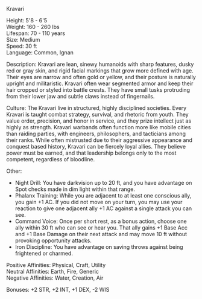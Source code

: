 Kravari

Height: 5'8 - 6'5  
Weight: 160 - 260 lbs  
Lifespan: 70 - 110 years  
Size: Medium  
Speed: 30 ft  
Language: Common, Ignan

Description: Kravari are lean, sinewy humanoids with sharp features, dusky red or gray skin, and rigid facial markings that grow more defined with age. Their eyes are narrow and often gold or yellow, and their posture is naturally upright and militaristic. Kravari often wear segmented armor and keep their hair cropped or styled into battle crests. They have small tusks protruding from their lower jaw and subtle claws instead of fingernails.

Culture: The Kravari live in structured, highly disciplined societies. Every Kravari is taught combat strategy, survival, and rhetoric from youth. They value order, precision, and honor in service, and they prize intellect just as highly as strength. Kravari warbands often function more like mobile cities than raiding parties, with engineers, philosophers, and tacticians among their ranks. While often mistrusted due to their aggressive appearance and conquest based history, Kravari can be fiercely loyal allies. They believe power must be earned, and that leadership belongs only to the most competent, regardless of bloodline.

Other:
- Night Drill: You have darkvision up to 20 ft, and you have advantage on Spot checks made in dim light within that range.
- Phalanx Training: While you are adjacent to at least one conscious ally, you gain +1 AC. If you did not move on your turn, you may use your reaction to give one adjacent ally +1 AC against a single attack you can see.
- Command Voice: Once per short rest, as a bonus action, choose one ally within 30 ft who can see or hear you. That ally gains +1 Base Acc and +1 Base Damage on their next attack and may move 10 ft without provoking opportunity attacks.
- Iron Discipline: You have advantage on saving throws against being frightened or charmed.

Positive Affinities: Physical, Craft, Utility  
Neutral Affinities: Earth, Fire, Generic  
Negative Affinities: Water, Creation, Air  

Bonuses: +2 STR, +2 INT, +1 DEX, -2 WIS